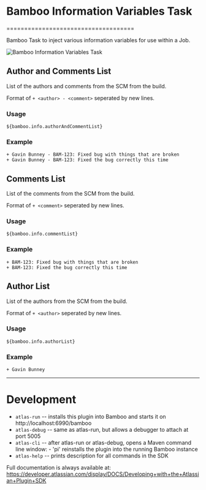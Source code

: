 # Bamboo Information Variables Task
====================================

Bamboo Task to inject various information variables for use within a Job.

![Bamboo Information Variables Task](https://raw.github.com/gavinbunney/bamboo-info-variables-task/master/src/main/resources/pluginBanner.png)

## Author and Comments List

List of the authors and comments from the SCM from the build.

Format of `+ <author> - <comment>` seperated by new lines.

### Usage
```
${bamboo.info.authorAndCommentList}
```

### Example
```
+ Gavin Bunney - BAM-123: Fixed bug with things that are broken
+ Gavin Bunney - BAM-123: Fixed the bug correctly this time
```

## Comments List

List of the comments from the SCM from the build.

Format of `+ <comment>` seperated by new lines.

### Usage
```
${bamboo.info.commentList}
```


### Example
```
+ BAM-123: Fixed bug with things that are broken
+ BAM-123: Fixed the bug correctly this time
```

## Author List

List of the authors from the SCM from the build.

Format of `+ <author>` seperated by new lines.

### Usage
```
${bamboo.info.authorList}
```


### Example
```
+ Gavin Bunney
```


----

# Development

* `atlas-run`   -- installs this plugin into Bamboo and starts it on http://localhost:6990/bamboo
* `atlas-debug` -- same as atlas-run, but allows a debugger to attach at port 5005
* `atlas-cli`   -- after atlas-run or atlas-debug, opens a Maven command line window:
                 - 'pi' reinstalls the plugin into the running Bamboo instance
* `atlas-help`  -- prints description for all commands in the SDK

Full documentation is always available at: https://developer.atlassian.com/display/DOCS/Developing+with+the+Atlassian+Plugin+SDK
